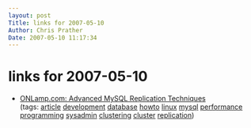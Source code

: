 ```yaml
---
layout: post
Title: links for 2007-05-10  
Author: Chris Prather
Date: 2007-05-10 11:17:34
---
```


# links for 2007-05-10
<ul class="delicious">
	<li>
		<div class="delicious-link"><a href="http://www.onlamp.com/lpt/a/6549">ONLamp.com: Advanced MySQL Replication Techniques</a></div>
		<div class="delicious-tags">(tags: <a href="http://del.icio.us/perigrin/article">article</a> <a href="http://del.icio.us/perigrin/development">development</a> <a href="http://del.icio.us/perigrin/database">database</a> <a href="http://del.icio.us/perigrin/howto">howto</a> <a href="http://del.icio.us/perigrin/linux">linux</a> <a href="http://del.icio.us/perigrin/mysql">mysql</a> <a href="http://del.icio.us/perigrin/performance">performance</a> <a href="http://del.icio.us/perigrin/programming">programming</a> <a href="http://del.icio.us/perigrin/sysadmin">sysadmin</a> <a href="http://del.icio.us/perigrin/clustering">clustering</a> <a href="http://del.icio.us/perigrin/cluster">cluster</a> <a href="http://del.icio.us/perigrin/replication">replication</a>)</div>
	</li>
</ul>

